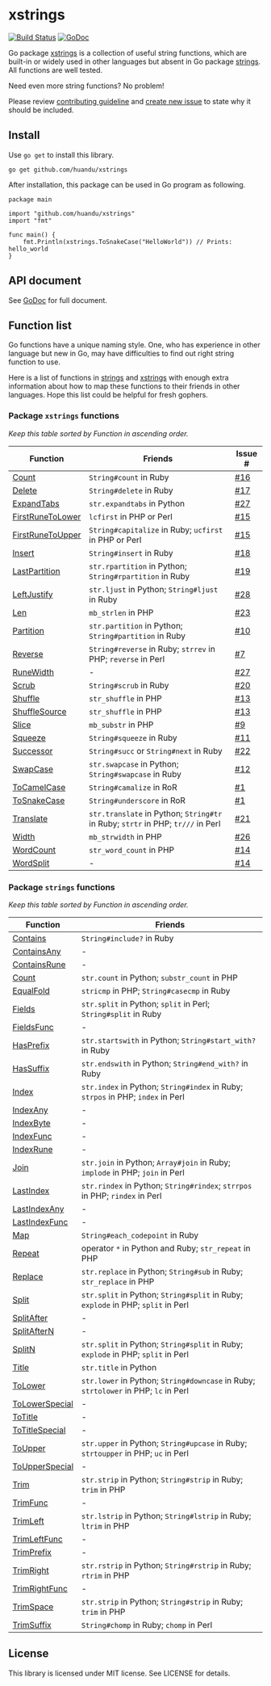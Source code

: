 # xstrings #

[![Build Status](https://travis-ci.org/huandu/xstrings.png?branch=master)](https://travis-ci.org/huandu/xstrings)
[![GoDoc](https://godoc.org/github.com/huandu/xstrings?status.svg)](https://godoc.org/github.com/huandu/xstrings)

Go package [xstrings](https://godoc.org/github.com/huandu/xstrings) is a collection of useful string functions, which are built-in or widely used in other languages but absent in Go package [strings](http://golang.org/pkg/strings). All functions are well tested.

Need even more string functions? No problem!

Please review [contributing guideline](CONTRIBUTING.md) and [create new issue](https://github.com/huandu/xstrings/issues) to state why it should be included.

## Install ##

Use `go get` to install this library.

	go get github.com/huandu/xstrings

After installation, this package can be used in Go program as following.

	package main

	import "github.com/huandu/xstrings"
	import "fmt"

	func main() {
		fmt.Println(xstrings.ToSnakeCase("HelloWorld")) // Prints: hello_world
	}

## API document ##

See [GoDoc](https://godoc.org/github.com/huandu/xstrings) for full document.

## Function list ##

Go functions have a unique naming style. One, who has experience in other language but new in Go, may have difficulties to find out right string function to use.

Here is a list of functions in [strings](http://golang.org/pkg/strings) and [xstrings](https://godoc.org/github.com/huandu/xstrings) with enough extra information about how to map these functions to their friends in other languages. Hope this list could be helpful for fresh gophers.

### Package `xstrings` functions ###

*Keep this table sorted by Function in ascending order.*

| Function | Friends | Issue # |
| -------- | ------- | ------- |
| [Count](https://godoc.org/github.com/huandu/xstrings#Count) | `String#count` in Ruby | [#16](https://github.com/huandu/xstrings/issues/16) |
| [Delete](https://godoc.org/github.com/huandu/xstrings#Delete) | `String#delete` in Ruby | [#17](https://github.com/huandu/xstrings/issues/17) |
| [ExpandTabs](https://godoc.org/github.com/huandu/xstrings#ExpandTabs) | `str.expandtabs` in Python | [#27](https://github.com/huandu/xstrings/issues/27) |
| [FirstRuneToLower](https://godoc.org/github.com/huandu/xstrings#FirstRuneToLower) | `lcfirst` in PHP or Perl | [#15](https://github.com/huandu/xstrings/issues/15) |
| [FirstRuneToUpper](https://godoc.org/github.com/huandu/xstrings#FirstRuneToUpper) | `String#capitalize` in Ruby; `ucfirst` in PHP or Perl | [#15](https://github.com/huandu/xstrings/issues/15) |
| [Insert](https://godoc.org/github.com/huandu/xstrings#Insert) | `String#insert` in Ruby | [#18](https://github.com/huandu/xstrings/issues/18) |
| [LastPartition](https://godoc.org/github.com/huandu/xstrings#LastPartition) | `str.rpartition` in Python; `String#rpartition` in Ruby | [#19](https://github.com/huandu/xstrings/issues/19) |
| [LeftJustify](https://godoc.org/github.com/huandu/xstrings#LeftJustify) | `str.ljust` in Python; `String#ljust` in Ruby | [#28](https://github.com/huandu/xstrings/issues/28) |
| [Len](https://godoc.org/github.com/huandu/xstrings#Len) | `mb_strlen` in PHP | [#23](https://github.com/huandu/xstrings/issues/23) |
| [Partition](https://godoc.org/github.com/huandu/xstrings#Partition) | `str.partition` in Python; `String#partition` in Ruby | [#10](https://github.com/huandu/xstrings/issues/10) |
| [Reverse](https://godoc.org/github.com/huandu/xstrings#Reverse) | `String#reverse` in Ruby; `strrev` in PHP; `reverse` in Perl | [#7](https://github.com/huandu/xstrings/issues/7) |
| [RuneWidth](https://godoc.org/github.com/huandu/xstrings#RuneWidth) | - | [#27](https://github.com/huandu/xstrings/issues/27) |
| [Scrub](https://godoc.org/github.com/huandu/xstrings#Scrub) | `String#scrub` in Ruby | [#20](https://github.com/huandu/xstrings/issues/20) |
| [Shuffle](https://godoc.org/github.com/huandu/xstrings#Shuffle) | `str_shuffle` in PHP | [#13](https://github.com/huandu/xstrings/issues/13) |
| [ShuffleSource](https://godoc.org/github.com/huandu/xstrings#ShuffleSource) | `str_shuffle` in PHP | [#13](https://github.com/huandu/xstrings/issues/13) |
| [Slice](https://godoc.org/github.com/huandu/xstrings#Slice) | `mb_substr` in PHP | [#9](https://github.com/huandu/xstrings/issues/9) |
| [Squeeze](https://godoc.org/github.com/huandu/xstrings#Squeeze) | `String#squeeze` in Ruby | [#11](https://github.com/huandu/xstrings/issues/11) |
| [Successor](https://godoc.org/github.com/huandu/xstrings#Successor) | `String#succ` or `String#next` in Ruby | [#22](https://github.com/huandu/xstrings/issues/22) |
| [SwapCase](https://godoc.org/github.com/huandu/xstrings#SwapCase) | `str.swapcase` in Python; `String#swapcase` in Ruby | [#12](https://github.com/huandu/xstrings/issues/12) |
| [ToCamelCase](https://godoc.org/github.com/huandu/xstrings#ToCamelCase) | `String#camalize` in RoR | [#1](https://github.com/huandu/xstrings/issues/1) |
| [ToSnakeCase](https://godoc.org/github.com/huandu/xstrings#ToSnakeCase) | `String#underscore` in RoR | [#1](https://github.com/huandu/xstrings/issues/1) |
| [Translate](https://godoc.org/github.com/huandu/xstrings#Translate) | `str.translate` in Python; `String#tr` in Ruby; `strtr` in PHP; `tr///` in Perl | [#21](https://github.com/huandu/xstrings/issues/21) |
| [Width](https://godoc.org/github.com/huandu/xstrings#Width) | `mb_strwidth` in PHP | [#26](https://github.com/huandu/xstrings/issues/26) |
| [WordCount](https://godoc.org/github.com/huandu/xstrings#WordCount) | `str_word_count` in PHP | [#14](https://github.com/huandu/xstrings/issues/14) |
| [WordSplit](https://godoc.org/github.com/huandu/xstrings#WordSplit) | - | [#14](https://github.com/huandu/xstrings/issues/14) |

### Package `strings` functions ###

*Keep this table sorted by Function in ascending order.*

| Function | Friends |
| -------- | ------- |
| [Contains](http://golang.org/pkg/strings/#Contains) | `String#include?` in Ruby |
| [ContainsAny](http://golang.org/pkg/strings/#ContainsAny) | - |
| [ContainsRune](http://golang.org/pkg/strings/#ContainsRune) | - |
| [Count](http://golang.org/pkg/strings/#Count) | `str.count` in Python; `substr_count` in PHP |
| [EqualFold](http://golang.org/pkg/strings/#EqualFold) | `stricmp` in PHP; `String#casecmp` in Ruby |
| [Fields](http://golang.org/pkg/strings/#Fields) | `str.split` in Python; `split` in Perl; `String#split` in Ruby |
| [FieldsFunc](http://golang.org/pkg/strings/#FieldsFunc) | - |
| [HasPrefix](http://golang.org/pkg/strings/#HasPrefix) | `str.startswith` in Python; `String#start_with?` in Ruby |
| [HasSuffix](http://golang.org/pkg/strings/#HasSuffix) | `str.endswith` in Python; `String#end_with?` in Ruby |
| [Index](http://golang.org/pkg/strings/#Index) | `str.index` in Python; `String#index` in Ruby; `strpos` in PHP; `index` in Perl |
| [IndexAny](http://golang.org/pkg/strings/#IndexAny) | - |
| [IndexByte](http://golang.org/pkg/strings/#IndexByte) | - |
| [IndexFunc](http://golang.org/pkg/strings/#IndexFunc) | - |
| [IndexRune](http://golang.org/pkg/strings/#IndexRune) | - |
| [Join](http://golang.org/pkg/strings/#Join) | `str.join` in Python; `Array#join` in Ruby; `implode` in PHP; `join` in Perl |
| [LastIndex](http://golang.org/pkg/strings/#LastIndex) | `str.rindex` in Python; `String#rindex`; `strrpos` in PHP; `rindex` in Perl |
| [LastIndexAny](http://golang.org/pkg/strings/#LastIndexAny) | - |
| [LastIndexFunc](http://golang.org/pkg/strings/#LastIndexFunc) | - |
| [Map](http://golang.org/pkg/strings/#Map) | `String#each_codepoint` in Ruby |
| [Repeat](http://golang.org/pkg/strings/#Repeat) | operator `*` in Python and Ruby; `str_repeat` in PHP |
| [Replace](http://golang.org/pkg/strings/#Replace) | `str.replace` in Python; `String#sub` in Ruby; `str_replace` in PHP |
| [Split](http://golang.org/pkg/strings/#Split) | `str.split` in Python; `String#split` in Ruby; `explode` in PHP; `split` in Perl |
| [SplitAfter](http://golang.org/pkg/strings/#SplitAfter) | - |
| [SplitAfterN](http://golang.org/pkg/strings/#SplitAfterN) | - |
| [SplitN](http://golang.org/pkg/strings/#SplitN) | `str.split` in Python; `String#split` in Ruby; `explode` in PHP; `split` in Perl |
| [Title](http://golang.org/pkg/strings/#Title) | `str.title` in Python |
| [ToLower](http://golang.org/pkg/strings/#ToLower) | `str.lower` in Python; `String#downcase` in Ruby; `strtolower` in PHP; `lc` in Perl |
| [ToLowerSpecial](http://golang.org/pkg/strings/#ToLowerSpecial) | - |
| [ToTitle](http://golang.org/pkg/strings/#ToTitle) | - |
| [ToTitleSpecial](http://golang.org/pkg/strings/#ToTitleSpecial) | - |
| [ToUpper](http://golang.org/pkg/strings/#ToUpper) | `str.upper` in Python; `String#upcase` in Ruby; `strtoupper` in PHP; `uc` in Perl |
| [ToUpperSpecial](http://golang.org/pkg/strings/#ToUpperSpecial) | - |
| [Trim](http://golang.org/pkg/strings/#Trim) | `str.strip` in Python; `String#strip` in Ruby; `trim` in PHP |
| [TrimFunc](http://golang.org/pkg/strings/#TrimFunc) | - |
| [TrimLeft](http://golang.org/pkg/strings/#TrimLeft) | `str.lstrip` in Python; `String#lstrip` in Ruby; `ltrim` in PHP |
| [TrimLeftFunc](http://golang.org/pkg/strings/#TrimLeftFunc) | - |
| [TrimPrefix](http://golang.org/pkg/strings/#TrimPrefix) | - |
| [TrimRight](http://golang.org/pkg/strings/#TrimRight) | `str.rstrip` in Python; `String#rstrip` in Ruby; `rtrim` in PHP |
| [TrimRightFunc](http://golang.org/pkg/strings/#TrimRightFunc) | - |
| [TrimSpace](http://golang.org/pkg/strings/#TrimSpace) | `str.strip` in Python; `String#strip` in Ruby; `trim` in PHP |
| [TrimSuffix](http://golang.org/pkg/strings/#TrimSuffix) | `String#chomp` in Ruby; `chomp` in Perl |

## License ##

This library is licensed under MIT license. See LICENSE for details.
